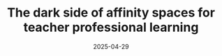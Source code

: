 ---
types: ["publication"]
date: 2025-04-29
layout: publication
publication_types: "journal"
title: "The dark side of affinity spaces for teacher professional learning"
co-authors: ["Dan Krutka"]
outlets: ["British Journal of Educational Technology"]
projects: ["far-right social media and education"]
topics: ["social media","teacher professional learning","informal learning","critical educational technology","affinity spaces","far-right social media"]
methods: ["digital methods","webscraping","qualitative coding"]
link: "https://spencergreenhalgh.com/submitted-Krutka-Greenhalgh-far-right.pdf"
link_type: "preprint" 
summary: "The affinity space framework has proven useful for explaining and understanding teacher activity on social media platforms. In this study, we explore the ‘dark side’ of teacher affinity spaces by documenting a partisan teachers' group on an alternative social media platform. We used a mix of a priori and emergent coding to analyse screenshots of posts and comments from a public teachers' group and group administrators' activity on the broader platform. Findings indicate that although the group administrators began with a focus on teachers, most participants were non-teachers with political (rather than professional) concerns about US education. Furthermore, administrators both freely engaged with political talking points in their activity outside the teachers' group and allowed the broader platform culture—including conspiratorial thinking, explicit racism and out-group villainization—to seep in. We conclude by describing how these findings correspond with the key characteristics of an affinity space, including an overlapping of affinities, a lack of concern for professional qualifications, and influence from the broader platform. These findings provide an illustrative example of how teacher affinity spaces can drift from their stated intention within the larger platform context."
citation: 'Krutka, D. G., & <strong>Greenhalgh</strong>, S. P. (advance online publication). The dark side of affinity spaces for teacher professional learning. <em>British Journal of Educational Technology</em>. <a href="https://doi.org/10.1111/bjet.13593">https://doi.org/10.1111/bjet.13593</a>'
---